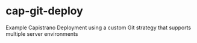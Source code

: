cap-git-deploy
==============

Example Capistrano Deployment using a custom Git strategy that supports multiple server environments